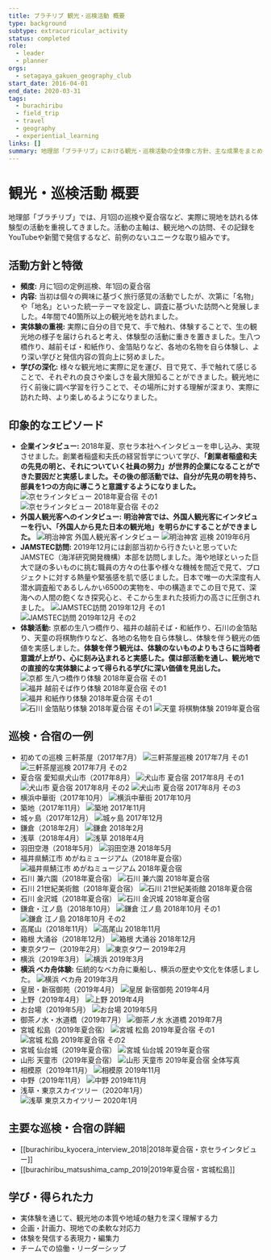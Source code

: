 ```yaml
---
title: ブラチリブ 観光・巡検活動 概要
type: background
subtype: extracurricular_activity
status: completed
role:
  - leader
  - planner
orgs:
  - setagaya_gakuen_geography_club
start_date: 2016-04-01
end_date: 2020-03-31
tags:
  - burachiribu
  - field_trip
  - travel
  - geography
  - experiential_learning
links: []
summary: 地理部「ブラチリブ」における観光・巡検活動の全体像と方針、主な成果をまとめたノート。
---
```

# 観光・巡検活動 概要

地理部「ブラチリブ」では、月1回の巡検や夏合宿など、実際に現地を訪れる体験型の活動を重視してきました。活動の主軸は、観光地への訪問、その記録をYouTubeや新聞で発信するなど、前例のないユニークな取り組みです。

## 活動方針と特徴

- **頻度:** 月に1回の定例巡検、年1回の夏合宿
- **内容:** 当初は個々の興味に基づく旅行感覚の活動でしたが、次第に「名物」や「地名」といった統一テーマを設定し、調査に基づいた訪問へと発展しました。4年間で40箇所以上の観光地を訪れました。
- **実体験の重視:** 実際に自分の目で見て、手で触れ、体験することで、生の観光地の様子を届けられると考え、体験型の活動に重きを置きました。生八つ橋作り、越前そば・和紙作り、金箔貼りなど、各地の名物を自ら体験し、より深い学びと発信内容の質向上に努めました。
- **学びの深化:** 様々な観光地に実際に足を運び、目で見て、手で触れて感じることで、それぞれの良さや楽しさを最大限知ることができました。観光地に行く前後に調べ学習を行うことで、その場所に対する理解が深まり、実際に訪れた時、より楽しめるようになりました。

## 印象的なエピソード

- **企業インタビュー:** 2018年夏、京セラ本社へインタビューを申し込み、実現させました。創業者稲盛和夫氏の経営哲学について学び、**「創業者稲盛和夫の先見の明と、それについていく社員の努力」が世界的企業になることができた要因だと実感しました。その後の部活動では、自分が先見の明を持ち、部員を1つの方向に導こうと意識するようになりました。**
  ![京セラインタビュー 2018年夏合宿 その1](linked_assets/30_Background/extracurricular_activities/burachiribu_club_activity/excursions/burachiribu_kyocera_interview_2018/kyocera_interview_2018summer_1.jpg)
  ![京セラインタビュー 2018年夏合宿 その2](linked_assets/30_Background/extracurricular_activities/burachiribu_club_activity/excursions/burachiribu_kyocera_interview_2018/kyocera_interview_2018summer_2.jpg)
- **外国人観光客へのインタビュー:** **明治神宮では、外国人観光客にインタビューを行い、「外国人から見た日本の観光地」を明らかにすることができました。**
  ![明治神宮 外国人観光客インタビュー](linked_assets/30_Background/extracurricular_activities/burachiribu_club_activity/excursions/meijijingu_interview_foreigners.jpg)
  ![明治神宮 巡検 2019年6月](linked_assets/30_Background/extracurricular_activities/burachiribu_club_activity/excursions/meijijingu_201906.jpg)
- **JAMSTEC訪問:** 2019年12月には創部当初から行きたいと思っていたJAMSTEC（海洋研究開発機構）本部を訪問しました。海や地球といった巨大で謎の多いものに挑む職員の方々の仕事や様々な機械を間近で見て、プロジェクトに対する熱量や緊張感を肌で感じました。日本で唯一の大深度有人潜水調査船であるしんかい6500の実物を、中の構造までこの目で見て、深海への人間の飽くなき探究心と、そこから生まれた技術力の高さに圧倒されました。
  ![JAMSTEC訪問 2019年12月 その1](linked_assets/30_Background/extracurricular_activities/burachiribu_club_activity/excursions/jamstec_201912_1.jpg)
  ![JAMSTEC訪問 2019年12月 その2](linked_assets/30_Background/extracurricular_activities/burachiribu_club_activity/excursions/jamstec_201912_2.jpg)
- **体験活動:** 京都の生八つ橋作り、福井の越前そば・和紙作り、石川の金箔貼り、天童の将棋駒作りなど、各地の名物を自ら体験し、体験を伴う観光の価値を実感しました。**体験を伴う観光は、体験のないものよりもさらに当時者意識が上がり、心に刻み込まれると実感した。僕は部活動を通し、観光地での直接的な実体験によって得られる学びに深い価値を見出した。**
  ![京都 生八つ橋作り体験 2018年夏合宿 その1](linked_assets/30_Background/extracurricular_activities/burachiribu_club_activity/excursions/burachiribu_kyocera_interview_2018/kyoto_namayoutsuhashi_2018summer_1.jpg)
  ![福井 越前そば作り体験 2018年夏合宿 その1](linked_assets/30_Background/extracurricular_activities/burachiribu_club_activity/excursions/burachiribu_kyocera_interview_2018/fukui_soba_2018summer_1.jpg)
  ![福井 和紙作り体験 2018年夏合宿 その1](linked_assets/30_Background/extracurricular_activities/burachiribu_club_activity/excursions/burachiribu_kyocera_interview_2018/fukui_washi_2018summer_1.jpg)
  ![石川 金箔貼り体験 2018年夏合宿 その1](linked_assets/30_Background/extracurricular_activities/burachiribu_club_activity/excursions/burachiribu_kyocera_interview_2018/ishikawa_kinpaku_2018summer_1.jpg)
  ![天童 将棋駒体験 2019年夏合宿](linked_assets/30_Background/extracurricular_activities/burachiribu_club_activity/excursions/burachiribu_matsushima_camp_2019/tendo_shogikoma_2019summer.jpg)

## 巡検・合宿の一例

- 初めての巡検 三軒茶屋（2017年7月）
  ![三軒茶屋巡検 2017年7月 その1](linked_assets/30_Background/extracurricular_activities/burachiribu_club_activity/excursions/sangenjaya_201707_1.jpg)
  ![三軒茶屋巡検 2017年7月 その2](linked_assets/30_Background/extracurricular_activities/burachiribu_club_activity/excursions/sangenjaya_201707_2.jpg)
- 夏合宿 愛知県犬山市（2017年8月）
  ![犬山市 夏合宿 2017年8月 その1](linked_assets/30_Background/extracurricular_activities/burachiribu_club_activity/excursions/inuyama_201708_1.jpg)
  ![犬山市 夏合宿 2017年8月 その2](linked_assets/30_Background/extracurricular_activities/burachiribu_club_activity/excursions/inuyama_201708_2.jpg)
  ![犬山市 夏合宿 2017年8月 その3](linked_assets/30_Background/extracurricular_activities/burachiribu_club_activity/excursions/inuyama_201708_3.jpg)
- 横浜中華街（2017年10月）
  ![横浜中華街 2017年10月](linked_assets/30_Background/extracurricular_activities/burachiribu_club_activity/excursions/yokohama_chinatown_201710.jpg)
- 築地（2017年11月）
  ![築地 2017年11月](linked_assets/30_Background/extracurricular_activities/burachiribu_club_activity/excursions/tsukiji_201711.jpg)
- 城ヶ島（2017年12月）
  ![城ヶ島 2017年12月](linked_assets/30_Background/extracurricular_activities/burachiribu_club_activity/excursions/jogashima_201712.jpg)
- 鎌倉（2018年2月）
  ![鎌倉 2018年2月](linked_assets/30_Background/extracurricular_activities/burachiribu_club_activity/excursions/kamakura_201802.jpg)
- 浅草（2018年4月）
  ![浅草 2018年4月](linked_assets/30_Background/extracurricular_activities/burachiribu_club_activity/excursions/asakusa_201804.jpg)
- 羽田空港（2018年5月）
  ![羽田空港 2018年5月](linked_assets/30_Background/extracurricular_activities/burachiribu_club_activity/excursions/haneda_201805.jpg)
- 福井県鯖江市 めがねミュージアム（2018年夏合宿）
  ![福井県鯖江市 めがねミュージアム 2018年夏合宿](linked_assets/30_Background/extracurricular_activities/burachiribu_club_activity/excursions/burachiribu_kyocera_interview_2018/fukui_megane_museum_2018summer.jpg)
- 石川 兼六園（2018年夏合宿）
  ![石川 兼六園 2018年夏合宿](linked_assets/30_Background/extracurricular_activities/burachiribu_club_activity/excursions/burachiribu_kyocera_interview_2018/ishikawa_kenrokuen_2018summer.jpg)
- 石川 21世紀美術館（2018年夏合宿）
  ![石川 21世紀美術館 2018年夏合宿](linked_assets/30_Background/extracurricular_activities/burachiribu_club_activity/excursions/burachiribu_kyocera_interview_2018/ishikawa_21museum_2018summer.jpg)
- 石川 金沢城（2018年夏合宿）
  ![石川 金沢城 2018年夏合宿](linked_assets/30_Background/extracurricular_activities/burachiribu_club_activity/excursions/burachiribu_kyocera_interview_2018/ishikawa_kanazawajo_2018summer.jpg)
- 鎌倉・江ノ島（2018年10月）
  ![鎌倉 江ノ島 2018年10月 その1](linked_assets/30_Background/extracurricular_activities/burachiribu_club_activity/excursions/kamakura_enoshima_201810_1.jpg)
  ![鎌倉 江ノ島 2018年10月 その2](linked_assets/30_Background/extracurricular_activities/burachiribu_club_activity/excursions/kamakura_enoshima_201810_2.jpg)
- 高尾山（2018年11月）
  ![高尾山 2018年11月](linked_assets/30_Background/extracurricular_activities/burachiribu_club_activity/excursions/takaosan_201811.jpg)
- 箱根 大涌谷（2018年12月）
  ![箱根 大涌谷 2018年12月](linked_assets/30_Background/extracurricular_activities/burachiribu_club_activity/excursions/hakone_owakudani_201812.jpg)
- 東京タワー（2019年2月）
  ![東京タワー 2019年2月](linked_assets/30_Background/extracurricular_activities/burachiribu_club_activity/excursions/tokyotower_201902.jpg)
- 横浜（2019年3月）
  ![横浜 2019年3月](linked_assets/30_Background/extracurricular_activities/burachiribu_club_activity/excursions/yokohama_201903.jpg)
- **横浜 ベカ舟体験:** 伝統的なベカ舟に乗船し、横浜の歴史や文化を体感しました。
  ![横浜 ベカ舟 2019年3月](linked_assets/30_Background/extracurricular_activities/burachiribu_club_activity/excursions/yokohama_bekabune_201903.jpg)
- 皇居・新宿御苑（2019年4月）
  ![皇居 新宿御苑 2019年4月](linked_assets/30_Background/extracurricular_activities/burachiribu_club_activity/excursions/kokyo_shinjukugyoen_201904.jpg)
- 上野（2019年4月）
  ![上野 2019年4月](linked_assets/30_Background/extracurricular_activities/burachiribu_club_activity/excursions/ueno_201904.jpg)
- お台場（2019年5月）
  ![お台場 2019年5月](linked_assets/30_Background/extracurricular_activities/burachiribu_club_activity/excursions/odaiba_201905.jpg)
- 御茶ノ水・水道橋（2019年7月）
  ![御茶ノ水 水道橋 2019年7月](linked_assets/30_Background/extracurricular_activities/burachiribu_club_activity/excursions/ochanomizu_suidobashi_201907.jpg)
- 宮城 松島（2019年夏合宿）
  ![宮城 松島 2019年夏合宿 その1](linked_assets/30_Background/extracurricular_activities/burachiribu_club_activity/excursions/burachiribu_matsushima_camp_2019/miyagi_matsushima_2019summer_1.jpg)
  ![宮城 松島 2019年夏合宿 その2](linked_assets/30_Background/extracurricular_activities/burachiribu_club_activity/excursions/burachiribu_matsushima_camp_2019/miyagi_matsushima_2019summer_2.jpg)
- 宮城 仙台城（2019年夏合宿）
  ![宮城 仙台城 2019年夏合宿](linked_assets/30_Background/extracurricular_activities/burachiribu_club_activity/excursions/burachiribu_matsushima_camp_2019/miyagi_sendaijo_2019summer.jpg)
- 山形 天童市（2019年夏合宿）
  ![山形 天童市 2019年夏合宿 全体写真](linked_assets/30_Background/extracurricular_activities/burachiribu_club_activity/excursions/burachiribu_matsushima_camp_2019/tendo_shogikoma_group_photo_2019summer.jpg)
- 相模原（2019年11月）
  ![相模原 2019年11月](linked_assets/30_Background/extracurricular_activities/burachiribu_club_activity/excursions/sagamihara_201911.jpg)
- 中野（2019年11月）
  ![中野 2019年11月](linked_assets/30_Background/extracurricular_activities/burachiribu_club_activity/excursions/nakano_201911.jpg)
- 浅草・東京スカイツリー（2020年1月）
  ![浅草 東京スカイツリー 2020年1月](linked_assets/30_Background/extracurricular_activities/burachiribu_club_activity/excursions/asakusa_skytree_202001.jpg)

## 主要な巡検・合宿の詳細

- [[burachiribu_kyocera_interview_2018|2018年夏合宿・京セラインタビュー]]
- [[burachiribu_matsushima_camp_2019|2019年夏合宿・宮城松島]]

## 学び・得られた力

- 実体験を通じて、観光地の本質や地域の魅力を深く理解する力
- 企画・計画力、現地での柔軟な対応力
- 体験を発信する表現力・編集力
- チームでの協働・リーダーシップ
